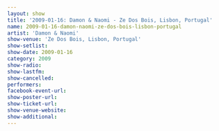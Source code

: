 ```yaml
---
layout: show
title: '2009-01-16: Damon & Naomi - Ze Dos Bois, Lisbon, Portugal'
name: 2009-01-16-damon-naomi-ze-dos-bois-lisbon-portugal
artist: 'Damon & Naomi'
show-venue: 'Ze Dos Bois, Lisbon, Portugal'
show-setlist: 
show-date: 2009-01-16
category: 2009
show-radio: 
show-lastfm: 
show-cancelled: 
performers: 
facebook-event-url: 
show-poster-url: 
show-ticket-url: 
show-venue-website: 
show-additional: 
---
```


